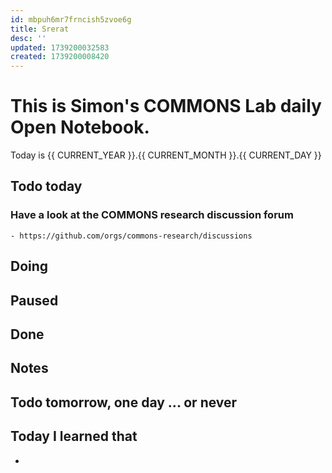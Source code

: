 ```yaml
---
id: mbpuh6mr7frncish5zvoe6g
title: Srerat
desc: ''
updated: 1739200032583
created: 1739200008420
---
```



# This is Simon's COMMONS Lab daily Open Notebook.

Today is {{ CURRENT_YEAR }}.{{ CURRENT_MONTH }}.{{ CURRENT_DAY }}

## Todo today

### Have a look at the COMMONS research discussion forum
    - https://github.com/orgs/commons-research/discussions


###
###

## Doing

## Paused

## Done

## Notes

## Todo tomorrow, one day ... or never 


###
###


## Today I learned that

- 
